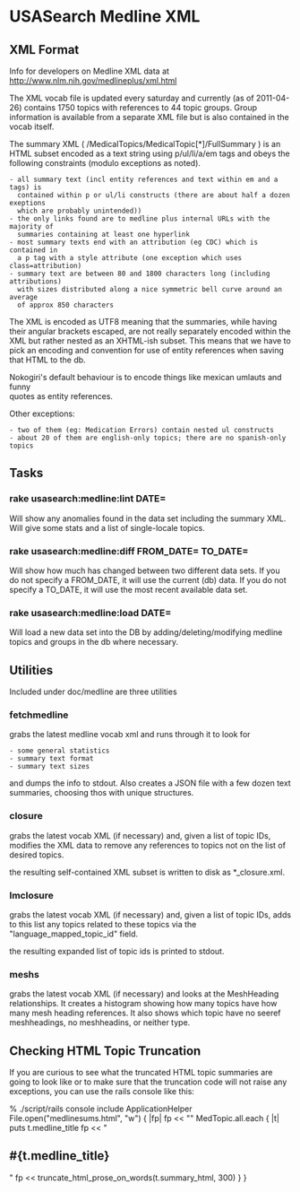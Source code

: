 # USASearch Medline XML

## XML Format 

Info for developers on Medline XML data at <http://www.nlm.nih.gov/medlineplus/xml.html>

The XML vocab file is updated every saturday and currently (as of 2011-04-26) 
contains 1750 topics with references to 44 topic groups.  Group information is 
available from a separate XML file but is also contained in the vocab itself.

The summary XML ( /MedicalTopics/MedicalTopic[*]/FullSummary ) 
is an HTML subset encoded as a text string using p/ul/li/a/em tags and obeys 
the following constraints (modulo exceptions as noted).  

    - all summary text (incl entity references and text within em and a tags) is 
      contained within p or ul/li constructs (there are about half a dozen exeptions
      which are probably unintended))
    - the only links found are to medline plus internal URLs with the majority of
      summaries containing at least one hyperlink
    - most summary texts end with an attribution (eg CDC) which is contained in 
      a p tag with a style attribute (one exception which uses class=attribution)
    - summary text are between 80 and 1800 characters long (including attributions)
      with sizes distributed along a nice symmetric bell curve around an average
      of approx 850 characters

The XML is encoded as UTF8 meaning that the summaries, while having their angular 
brackets escaped, are not really separately encoded within the XML but rather 
nested as an XHTML-ish subset.  This means that we have to pick an encoding 
and convention for use of entity references when saving that HTML to the db.

Nokogiri's default behaviour is to encode things like mexican umlauts and funny  
quotes as entity references.  


Other exceptions:

    - two of them (eg: Medication Errors) contain nested ul constructs
    - about 20 of them are english-only topics; there are no spanish-only topics


## Tasks

### rake usasearch:medline:lint DATE=<date>

Will show any anomalies found in the data set including the summary XML.  Will 
give some stats and a list of single-locale topics.


### rake usasearch:medline:diff FROM_DATE=<date> TO_DATE=<date>

Will show how much has changed between two different data sets.  If you do not 
specify a FROM_DATE, it will use the current (db) data.  If you do not specify 
a TO_DATE, it will use the most recent available data set.


### rake usasearch:medline:load DATE=<date>

Will load a new data set into the DB by adding/deleting/modifying medline 
topics and groups in the db where necessary.  


## Utilities

Included under doc/medline are three utilities

### fetchmedline

grabs the latest medline vocab xml and runs through it to look for 

    - some general statistics
    - summary text format
    - summary text sizes

and dumps the info to stdout.  Also creates a JSON file with a few dozen 
text summaries, choosing thos with unique structures.

### closure

grabs the latest vocab XML (if necessary) and, given a list of topic IDs, 
modifies the XML data to remove any references to topics not on the list
of desired topics.

the resulting self-contained XML subset is written to disk as *_closure.xml.


### lmclosure

grabs the latest vocab XML (if necessary) and, given a list of topic IDs, 
adds to this list any topics related to these topics via the "language_mapped_topic_id"
field.

the resulting expanded list of topic ids is printed to stdout.


### meshs

grabs the latest vocab XML (if necessary) and looks at the MeshHeading relationships.
It creates a histogram showing how many topics have how many mesh heading references.
It also shows which topic have no seeref meshheadings, no meshheadins, or neither type.


## Checking HTML Topic Truncation

If you are curious to see what the truncated HTML topic summaries are going to look like
or to make sure that the truncation code will not raise any exceptions, you can use the
rails console like this:

 % ./script/rails console
 include ApplicationHelper
 File.open("medlinesums.html", "w") { |fp|
   fp << "<html><head><title>Medline Summaries</title></head><body>"
   MedTopic.all.each { |t|
     puts t.medline_title
     fp << "<h2>#{t.medline_title}</h2>"
     fp << truncate_html_prose_on_words(t.summary_html, 300)
   }
 }
